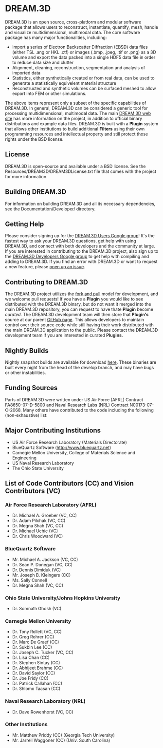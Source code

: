 # DREAM.3D  #

DREAM.3D is an open source, cross-platform and modular software package that allows users to reconstruct, instantiate, quantify, mesh, handle and visualize multidimensional, multimodal data. The core software package has many major functionalities, including:

+ Import a series of Electron Backscatter Diffraction (EBSD) data files (either TSL .ang or HKL .ctf) or images (.bmp, .jpeg, .tif or .png) as a 3D volume and export the data packed into a single HDF5 data file in order to reduce data size and clutter
+ Alignment, cleaning, reconstruction, segmentation and analysis of imported data
+ Statistics, either synthetically created or from real data, can be used to generate a statistically equivelent material structure
+ Reconstructed and synthetic volumes can be surfaced meshed to allow export into FEM or other simulations.

The above items represent only a subset of the specific capabilities of DREAM.3D.  In general, DREAM.3D can be considered a generic tool for processing multidimensional, multimodal data. The main [DREAM.3D web site](http://dream3d.bluequartz.net) has more information on the project, in addition to official binary distributions and example data files. DREAM.3D is built with a **Plugin** system that allows other institutions to build additional **Filters** using their own programming resources and intellectual property and still protect those rights under the BSD license.

## License ##
DREAM.3D is open-source and available under a BSD license. See the Resources/DREAM3D/DREAM3DLicense.txt file that comes with the project for more information.

## Building DREAM.3D ##
For information on building DREAM.3D and all its necessary dependencies, see the Documentation/Developer/ directory.

## Getting Help ##
Please consider signing up for the <a href="https://groups.google.com/forum/?hl=en#!forum/dream3d-users">DREAM.3D Users Google group</a>! It's the fastest way to ask your DREAM.3D questions, get help with using DREAM.3D, and connect with both developers and the community at large.  If you are interested in contributing to the DREAM.3D project, also sign up to the <a href="https://groups.google.com/forum/?hl=en#!forum/dream3d-developers">DREAM.3D Developers Google group</a> to get help with compiling and adding to DREAM.3D. If you find an error with DREAM.3D or want to request a new feature, please [open up an issue](https://github.com/dream3d/DREAM3D/issues).

## Contributing to DREAM.3D ##
The DREAM.3D project utilizes the [fork and pull](https://help.github.com/articles/using-pull-requests/) model for development, and we welcome pull requests! If you have a **Plugin** you would like to see distributed with the DREAM.3D binary, but do not want it merged into the main DREAM.3D repository, you can request to have thate **Plugin** become _curated_. The DREAM.3D development team will then store that **Plugin's** source at our parent [GitHub page](https://github.com/dream3d/). This allows developers to maintain control over their source code while still having their work distributed with the main DREAM.3D application to the public. Please contact the DREAM.3D development team if you are interested in curated **Plugins**.

## Nightly Builds ##
Nightly snapshot builds are available for download [here](http://dream3d.bluequartz.net/binaries/experimental/). These binaries are built every night from the head of the develop branch, and may have bugs or other instabilities.


## Funding Sources ##
Parts of DREAM.3D were written under US Air Force (AFRL) Contract FA8650-07-D-5800 and Naval Research Labs (NRL) Contract N00173-07-C-2068. Many others have contributed to the code including the following (non-exhaustive) list:

## Major Contributing Institutions ##

+ US Air Force Research Laboratory (Materials Directorate)
+ BlueQuartz Software (http://www.bluequartz.net)
+ Carnegie Mellon University, College of Materials Science and Engineering
+ US Naval Research Laboratory
+ The Ohio State University

## List of Code Contributors (CC) and Vision Contributors (VC) ###

### Air Force Research Laboratory (AFRL) ###


+ Dr. Michael A. Groeber (VC, CC)
+ Dr. Adam Pilchak (VC, CC)
+ Dr. Megna Shah (VC, CC)
+ Dr. Michael Uchic (VC)
+ Dr. Chris Woodward (VC)

### BlueQuartz Software ###


+ Mr. Michael A. Jackson (VC, CC)
+ Dr. Sean P. Donegan (VC, CC)
+ Dr. Dennis Dimiduk (VC)
+ Mr. Joseph B. Kleingers (CC)
+ Ms. Sally Connell
+ Dr. Megna Shah (VC, CC)


### Ohio State University/Johns Hopkins University ###


+ Dr. Somnath Ghosh (VC)

### Carnegie Mellon University ###


+ Dr. Tony Rollett (VC, CC)
+ Dr. Greg Rohrer (CC)
+ Dr. Marc De Graef (CC)
+ Dr. Sukbin Lee (CC)
+ Dr. Joseph C. Tucker (VC, CC)
+ Dr. Lisa Chan (CC)
+ Dr. Stephen Sintay (CC)
+ Dr. Abhijeet Brahme (CC)
+ Dr. David Saylor (CC)
+ Dr. Joe Fridy (CC)
+ Dr. Patrick Callahan (CC)
+ Dr. Shlomo Taasan (CC)

### Naval Research Laboratory (NRL) ###


+ Dr. Dave Rowenhorst (VC, CC)

### Other Institutions ###


+ Mr. Matthew Priddy (CC) (Georgia Tech University)
+ Mr. Jarrell Waggoner (CC) (Univ. South Carolina)


